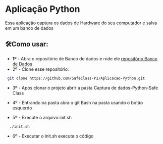 
# Aplicação Python

Essa aplicação captura os dados de Hardware do seu computador e salva em um banco de dados


## 🛠Como usar:



 - <b>1º -</b> Abra o repositório de Banco de dados e rode ele [repositório Banco de Dados](https://github.com/SafeClass-PI/Banco-de-Dados)
 - 2º - Clone esse repositório:
 ```bash
  git clone https://github.com/SafeClass-PI/Aplicacao-Python.git
```
 - 3º - Após clonar o projeto abrir a pasta Captura de dados-Python-Safe Class

- 4º - Entrando na pasta abra o git Bash na pasta usando o botão esquerdo
- 5º - Execute o arquivo init.sh
```bash
  ./init.sh
```
- 6º - Executar o init.sh execute o código

